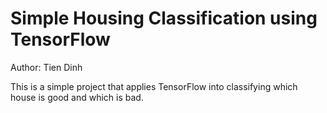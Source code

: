 # Simple Housing Classification using TensorFlow
Author: Tien Dinh

This is a simple project that applies TensorFlow into classifying which house is good and which is bad.
